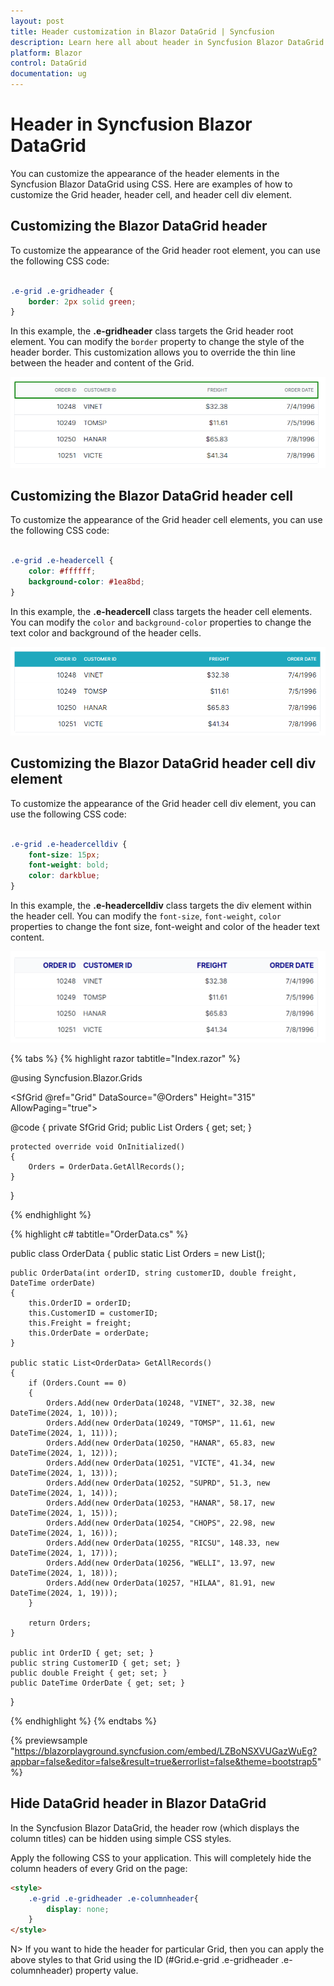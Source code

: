 ```yaml
---
layout: post
title: Header customization in Blazor DataGrid | Syncfusion
description: Learn here all about header in Syncfusion Blazor DataGrid and more.
platform: Blazor
control: DataGrid
documentation: ug
---
```


# Header in Syncfusion Blazor DataGrid

You can customize the appearance of the header elements in the Syncfusion Blazor DataGrid using CSS. Here are examples of how to customize the Grid header, header cell, and header cell div element.

## Customizing the Blazor DataGrid header

To customize the appearance of the Grid header root element, you can use the following CSS code:

```css

.e-grid .e-gridheader {
    border: 2px solid green;
}
```
In this example, the **.e-gridheader** class targets the Grid header root element. You can modify the `border` property to change the style of the header border. This customization allows you to override the thin line between the header and content of the Grid.

![Grid header](../images/style-and-appearance/grid-header.png)

## Customizing the Blazor DataGrid header cell

To customize the appearance of the Grid header cell elements, you can use the following CSS code:

```css

.e-grid .e-headercell {
    color: #ffffff;
    background-color: #1ea8bd;
}

```
In this example, the **.e-headercell** class targets the header cell elements. You can modify the `color` and `background-color` properties to change the text color and background of the header cells.

![Grid header cell](../images/style-and-appearance/grid-header-cell.png)

## Customizing the Blazor DataGrid header cell div element

To customize the appearance of the Grid header cell div element, you can use the following CSS code:

```css

.e-grid .e-headercelldiv {
    font-size: 15px;
    font-weight: bold;
    color: darkblue;
}
```
In this example, the **.e-headercelldiv** class targets the div element within the header cell. You can modify the `font-size`, `font-weight`, `color` properties to change the font size, font-weight and color of the header text content.

![Grid header cell div element](../images/style-and-appearance/grid-header-cell-div-element.png)

{% tabs %}
{% highlight razor tabtitle="Index.razor" %}

@using Syncfusion.Blazor.Grids

<SfGrid @ref="Grid" DataSource="@Orders" Height="315" AllowPaging="true">
    <GridPageSettings PageSize="8"></GridPageSettings>
    <GridColumns>
        <GridColumn Field=@nameof(OrderData.OrderID) HeaderText="Order ID" TextAlign="Syncfusion.Blazor.Grids.TextAlign.Right" Width="140"></GridColumn>
        <GridColumn Field=@nameof(OrderData.CustomerID) HeaderText="Customer ID" Width="120"></GridColumn>
        <GridColumn Field=@nameof(OrderData.Freight) HeaderText="Freight" TextAlign="Syncfusion.Blazor.Grids.TextAlign.Right" Width="120"></GridColumn>
        <GridColumn Field=@nameof(OrderData.OrderDate) HeaderText="Order Date" Format="d" Width="100" TextAlign="Syncfusion.Blazor.Grids.TextAlign.Right"></GridColumn>
    </GridColumns>
</SfGrid>

<style>
    .e-grid .e-headercelldiv {
        font-size: 15px;
        font-weight: bold;
        color: darkblue;
    }
    .e-grid .e-headercell {
        color: #ffffff;
        background-color: #1ea8bd;
    }
    .e-grid .e-gridheader {
        border: 2px solid green;
    }
</style>

@code {
    private SfGrid<OrderData> Grid;
    public List<OrderData> Orders { get; set; }

    protected override void OnInitialized()
    {
        Orders = OrderData.GetAllRecords();
    }
}

{% endhighlight %}

{% highlight c# tabtitle="OrderData.cs" %}

public class OrderData
{
    public static List<OrderData> Orders = new List<OrderData>();

    public OrderData(int orderID, string customerID, double freight, DateTime orderDate)
    {
        this.OrderID = orderID;
        this.CustomerID = customerID;
        this.Freight = freight;
        this.OrderDate = orderDate;
    }

    public static List<OrderData> GetAllRecords()
    {
        if (Orders.Count == 0)
        {
            Orders.Add(new OrderData(10248, "VINET", 32.38, new DateTime(2024, 1, 10)));
            Orders.Add(new OrderData(10249, "TOMSP", 11.61, new DateTime(2024, 1, 11)));
            Orders.Add(new OrderData(10250, "HANAR", 65.83, new DateTime(2024, 1, 12)));
            Orders.Add(new OrderData(10251, "VICTE", 41.34, new DateTime(2024, 1, 13)));
            Orders.Add(new OrderData(10252, "SUPRD", 51.3, new DateTime(2024, 1, 14)));
            Orders.Add(new OrderData(10253, "HANAR", 58.17, new DateTime(2024, 1, 15)));
            Orders.Add(new OrderData(10254, "CHOPS", 22.98, new DateTime(2024, 1, 16)));
            Orders.Add(new OrderData(10255, "RICSU", 148.33, new DateTime(2024, 1, 17)));
            Orders.Add(new OrderData(10256, "WELLI", 13.97, new DateTime(2024, 1, 18)));
            Orders.Add(new OrderData(10257, "HILAA", 81.91, new DateTime(2024, 1, 19)));
        }

        return Orders;
    }

    public int OrderID { get; set; }
    public string CustomerID { get; set; }
    public double Freight { get; set; }
    public DateTime OrderDate { get; set; }
}

{% endhighlight %}
{% endtabs %}

{% previewsample "https://blazorplayground.syncfusion.com/embed/LZBoNSXVUGazWuEg?appbar=false&editor=false&result=true&errorlist=false&theme=bootstrap5" %}

## Hide DataGrid header in Blazor DataGrid

In the Syncfusion Blazor DataGrid, the header row (which displays the column titles) can be hidden using simple CSS styles.

Apply the following CSS to your application. This will completely hide the column headers of every Grid on the page:

```html
<style>
    .e-grid .e-gridheader .e-columnheader{
        display: none;
    }
</style>
```

N> If you want to hide the header for particular Grid, then you can apply the above styles to that Grid using the ID (#Grid.e-grid .e-gridheader .e-columnheader) property value.